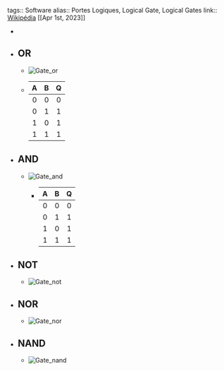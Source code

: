 tags:: Software
alias:: Portes Logiques, Logical Gate, Logical Gates
link:: [Wikipédia](https://en.wikipedia.org/wiki/Logic_gate) 
[[Apr 1st, 2023]]

-
- ## OR
	- ![Gate_or](https://upload.wikimedia.org/wikipedia/commons/thumb/1/16/OR_ANSI_Labelled.svg/180px-OR_ANSI_Labelled.svg.png)
	- | A | B | Q  |
	  |:-:|:-:|:--:|
	  | 0 | 0 | 0  |
	  | 0 | 1 | 1  |
	  | 1 | 0 | 1  |
	  | 1 | 1 | 1  |
- ## AND
	- ![Gate_and](https://upload.wikimedia.org/wikipedia/commons/thumb/b/b9/AND_ANSI_Labelled.svg/180px-AND_ANSI_Labelled.svg.png)
		- | A | B | Q  |
		  |:-:|:-:|:--:|
		  | 0 | 0 | 0  |
		  | 0 | 1 | 1  |
		  | 1 | 0 | 1  |
		  | 1 | 1 | 1  |
- ## NOT
	- ![Gate_not](https://upload.wikimedia.org/wikipedia/commons/thumb/6/60/NOT_ANSI_Labelled.svg/180px-NOT_ANSI_Labelled.svg.png)
- ## NOR
	- ![Gate_nor](https://upload.wikimedia.org/wikipedia/commons/thumb/c/c6/NOR_ANSI_Labelled.svg/180px-NOR_ANSI_Labelled.svg.png)
- ## NAND
	- ![Gate_nand](https://upload.wikimedia.org/wikipedia/commons/thumb/e/e6/NAND_ANSI_Labelled.svg/180px-NAND_ANSI_Labelled.svg.png)